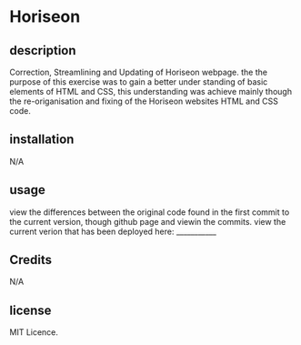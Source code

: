 # Horiseon

## description
Correction, Streamlining and Updating of Horiseon webpage. the the purpose of this exercise was to gain a better under standing of basic elements of HTML and CSS, this understanding was achieve mainly though the re-origanisation and fixing of the Horiseon websites HTML and CSS code.

## installation
N/A

## usage
view the differences between the original code found in the first commit to the current version, though github page and viewin the commits.
view the current verion that has been deployed here: ___________

## Credits
N/A

## license
MIT Licence.
